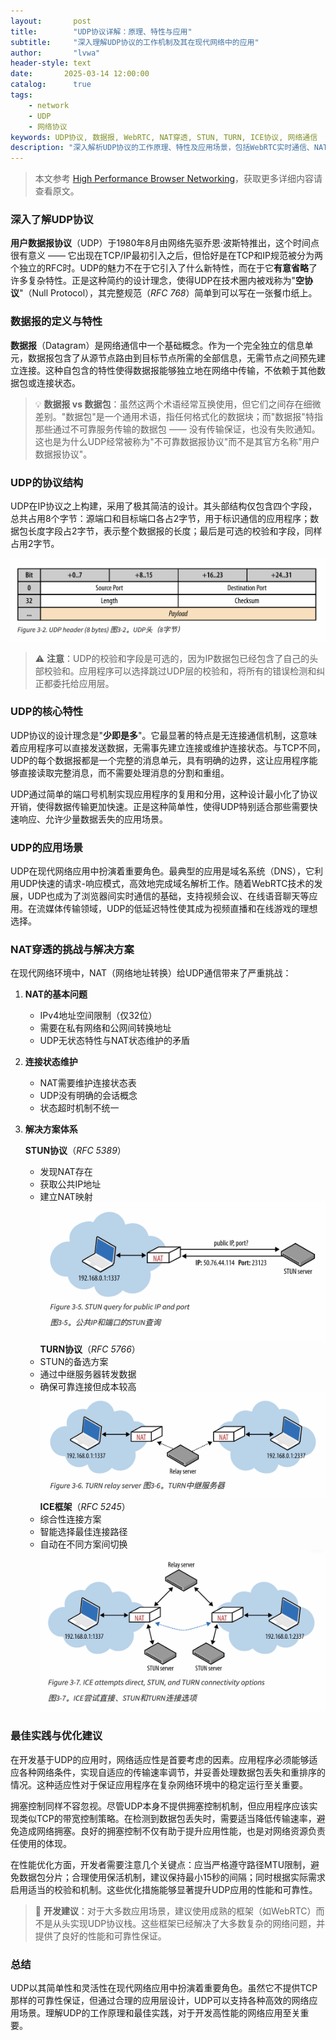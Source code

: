 ```yaml
---
layout:       post
title:        "UDP协议详解：原理、特性与应用"
subtitle:     "深入理解UDP协议的工作机制及其在现代网络中的应用"
author:       "lvwa"
header-style: text
date:       2025-03-14 12:00:00
catalog:      true
tags:
    - network
    - UDP
    - 网络协议
keywords: UDP协议, 数据报, WebRTC, NAT穿透, STUN, TURN, ICE协议, 网络通信
description: "深入解析UDP协议的工作原理、特性及应用场景，包括WebRTC实时通信、NAT穿透技术等核心内容，帮助读者全面理解这一重要的网络协议。"
---
```


> 本文参考 [High Performance Browser Networking](https://hpbn.co/building-blocks-of-udp/)，获取更多详细内容请查看原文。

### 深入了解UDP协议

**用户数据报协议**（UDP）于1980年8月由网络先驱乔恩·波斯特推出，这个时间点很有意义 —— 它出现在TCP/IP最初引入之后，但恰好是在TCP和IP规范被分为两个独立的RFC时。UDP的魅力不在于它引入了什么新特性，而在于它**有意省略**了许多复杂特性。正是这种简约的设计理念，使得UDP在技术圈内被戏称为"**空协议**"（Null Protocol），其完整规范（*RFC 768*）简单到可以写在一张餐巾纸上。

### 数据报的定义与特性

**数据报**（Datagram）是网络通信中一个基础概念。作为一个完全独立的信息单元，数据报包含了从源节点路由到目标节点所需的全部信息，无需节点之间预先建立连接。这种自包含的特性使得数据报能够独立地在网络中传输，不依赖于其他数据包或连接状态。

> 💡 **数据报 vs 数据包**：虽然这两个术语经常互换使用，但它们之间存在细微差别。"数据包"是一个通用术语，指任何格式化的数据块；而"数据报"特指那些通过不可靠服务传输的数据包 —— 没有传输保证，也没有失败通知。这也是为什么UDP经常被称为"不可靠数据报协议"而不是其官方名称"用户数据报协议"。

### UDP的协议结构

UDP在IP协议之上构建，采用了极其简洁的设计。其头部结构仅包含四个字段，总共占用8个字节：源端口和目标端口各占2字节，用于标识通信的应用程序；数据包长度字段占2字节，表示整个数据报的长度；最后是可选的校验和字段，同样占用2字节。

![UDP头部结构](/img/2025-03-14/header.png)

> ⚠️ **注意**：UDP的校验和字段是可选的，因为IP数据包已经包含了自己的头部校验和。应用程序可以选择跳过UDP层的校验和，将所有的错误检测和纠正都委托给应用层。

### UDP的核心特性

UDP协议的设计理念是"**少即是多**"。它最显著的特点是无连接通信机制，这意味着应用程序可以直接发送数据，无需事先建立连接或维护连接状态。与TCP不同，UDP的每个数据报都是一个完整的消息单元，具有明确的边界，这让应用程序能够直接读取完整消息，而不需要处理消息的分割和重组。

UDP通过简单的端口号机制实现应用程序的复用和分用，这种设计最小化了协议开销，使得数据传输更加快速。正是这种简单性，使得UDP特别适合那些需要快速响应、允许少量数据丢失的应用场景。

### UDP的应用场景

UDP在现代网络应用中扮演着重要角色。最典型的应用是域名系统（DNS），它利用UDP快速的请求-响应模式，高效地完成域名解析工作。随着WebRTC技术的发展，UDP也成为了浏览器间实时通信的基础，支持视频会议、在线语音聊天等应用。在流媒体传输领域，UDP的低延迟特性使其成为视频直播和在线游戏的理想选择。

### NAT穿透的挑战与解决方案

在现代网络环境中，NAT（网络地址转换）给UDP通信带来了严重挑战：

1. **NAT的基本问题**
   - IPv4地址空间限制（仅32位）
   - 需要在私有网络和公网间转换地址
   - UDP无状态特性与NAT状态维护的矛盾

2. **连接状态维护**
   - NAT需要维护连接状态表
   - UDP没有明确的会话概念
   - 状态超时机制不统一

3. **解决方案体系**

   **STUN协议**（*RFC 5389*）
   - 发现NAT存在
   - 获取公共IP地址
   - 建立NAT映射
![UDP头部结构](/img/2025-03-14/stun.png)
   **TURN协议**（*RFC 5766*）
   - STUN的备选方案
   - 通过中继服务器转发数据
   - 确保可靠连接但成本较高
![UDP头部结构](/img/2025-03-14/turn.png)
   **ICE框架**（*RFC 5245*）
   - 综合性连接方案
   - 智能选择最佳连接路径
   - 自动在不同方案间切换
![UDP头部结构](/img/2025-03-14/ice.png)

### 最佳实践与优化建议

在开发基于UDP的应用时，网络适应性是首要考虑的因素。应用程序必须能够适应各种网络条件，实现自适应的传输速率调节，并妥善处理数据包丢失和重排序的情况。这种适应性对于保证应用程序在复杂网络环境中的稳定运行至关重要。

拥塞控制同样不容忽视。尽管UDP本身不提供拥塞控制机制，但应用程序应该实现类似TCP的带宽控制策略。在检测到数据包丢失时，需要适当降低传输速率，避免造成网络拥塞。良好的拥塞控制不仅有助于提升应用性能，也是对网络资源负责任使用的体现。

在性能优化方面，开发者需要注意几个关键点：应当严格遵守路径MTU限制，避免数据包分片；合理使用保活机制，建议保持最小15秒的间隔；同时根据实际需求启用适当的校验和机制。这些优化措施能够显著提升UDP应用的性能和可靠性。

> 📌 **开发建议**：对于大多数应用场景，建议使用成熟的框架（如WebRTC）而不是从头实现UDP协议栈。这些框架已经解决了大多数复杂的网络问题，并提供了良好的性能和可靠性保证。

### 总结

UDP以其简单性和灵活性在现代网络应用中扮演着重要角色。虽然它不提供TCP那样的可靠性保证，但通过合理的应用层设计，UDP可以支持各种高效的网络应用场景。理解UDP的工作原理和最佳实践，对于开发高性能的网络应用至关重要。